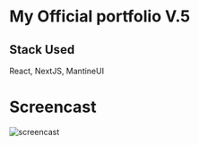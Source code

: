 # My Official portfolio V.5

## Stack Used
React, NextJS, MantineUI

# Screencast
![screencast](https://user-images.githubusercontent.com/46455250/216243706-3e2ea87e-c6c9-4722-8b6b-fa0bdc797afe.png)
